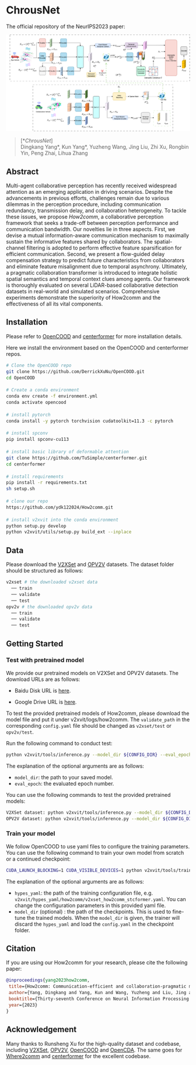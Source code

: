 # ChrousNet

The official repository of the NeurIPS2023 paper:

![teaser](image.png)

> [**ChrousNet*]     
>  Dingkang Yang\*, Kun Yang\*, Yuzheng Wang, Jing Liu, Zhi Xu, Rongbin Yin, Peng Zhai, Lihua Zhang <br>



## Abstract

Multi-agent collaborative perception has recently received widespread attention as an emerging application in driving scenarios. Despite the advancements in previous efforts, challenges remain due to various dilemmas in the perception procedure, including communication redundancy, transmission delay, and collaboration heterogeneity. To tackle these issues, we propose *How2comm*, a collaborative perception framework that seeks a trade-off between perception performance and communication bandwidth. Our novelties lie in three aspects. First, we devise a mutual information-aware communication mechanism to maximally sustain the informative features shared by collaborators. The spatial-channel filtering is adopted to perform effective feature sparsification for efficient communication. Second, we present a flow-guided delay compensation strategy to predict future characteristics from collaborators and eliminate feature misalignment due to temporal asynchrony. Ultimately, a pragmatic collaboration transformer is introduced to integrate holistic spatial semantics and temporal context clues among agents.
Our framework is thoroughly evaluated on several LiDAR-based collaborative detection datasets in real-world and simulated scenarios. Comprehensive experiments demonstrate the superiority of How2comm and the effectiveness of all its vital components.


## Installation
Please refer to [OpenCOOD](https://opencood.readthedocs.io/en/latest/md_files/installation.html) and [centerformer](https://github.com/TuSimple/centerformer/blob/master/docs/INSTALL.md) for more installation details.

Here we install the environment based on the OpenCOOD and centerformer repos.

```bash
# Clone the OpenCOOD repo
git clone https://github.com/DerrickXuNu/OpenCOOD.git
cd OpenCOOD

# Create a conda environment
conda env create -f environment.yml
conda activate opencood

# install pytorch
conda install -y pytorch torchvision cudatoolkit=11.3 -c pytorch

# install spconv 
pip install spconv-cu113

# install basic library of deformable attention
git clone https://github.com/TuSimple/centerformer.git
cd centerformer

# install requirements
pip install -r requirements.txt
sh setup.sh

# clone our repo
https://github.com/ydk122024/How2comm.git

# install v2xvit into the conda environment
python setup.py develop
python v2xvit/utils/setup.py build_ext --inplace
```

## Data
Please download the [V2XSet](https://drive.google.com/drive/folders/1r5sPiBEvo8Xby-nMaWUTnJIPK6WhY1B6) and [OPV2V](https://drive.google.com/drive/folders/1dkDeHlwOVbmgXcDazZvO6TFEZ6V_7WUu) datasets. The dataset folder should be structured as follows:
```sh
v2xset # the downloaded v2xset data
  ── train
  ── validate
  ── test
opv2v # the downloaded opv2v data
  ── train
  ── validate
  ── test
```

## Getting Started
### Test with pretrained model
We provide our pretrained models on V2XSet and OPV2V datasets. The download URLs are as follows:

* Baidu Disk URL is [here](https://pan.baidu.com/share/init?surl=oTepWy7q0U_x1jXNThbyMw&pwd=vaz2).


* Google Drive URL is [here](https://drive.google.com/drive/folders/1xuUAJ82BgCP4EERW6S98NjWTzF8Hqrib).


To test the provided pretrained models of How2comm, please download the model file and put it under v2xvit/logs/how2comm. The `validate_path` in the corresponding `config.yaml` file should be changed as `v2xset/test` or `opv2v/test`. 

Run the following command to conduct test:
```sh
python v2xvit/tools/inference.py --model_dir ${CONFIG_DIR} --eval_epoch ${EVAL_EPOCH}
```
The explanation of the optional arguments are as follows:
- `model_dir`: the path to your saved model.
- `eval_epoch`: the evaluated epoch number.

You can use the following commands to test the provided pretrained models:
```sh
V2XSet dataset: python v2xvit/tools/inference.py --model_dir ${CONFIG_DIR} --eval_epoch 32
OPV2V dataset: python v2xvit/tools/inference.py --model_dir ${CONFIG_DIR} --eval_epoch 36
```

### Train your model
We follow OpenCOOD to use yaml files to configure the training parameters. You can use the following command to train your own model from scratch or a continued checkpoint:
```sh
CUDA_LAUNCH_BLOCKING=1 CUDA_VISIBLE_DEVICES=1 python v2xvit/tools/train.py --hypes_yaml ${YAML_DIR} --model_dir {}
```
The explanation of the optional arguments are as follows:
- `hypes_yaml`: the path of the training configuration file, e.g. `v2xvit/hypes_yaml/how2comm/v2xset_how2comm_stcformer.yaml`. You can change the configuration parameters in this provided yaml file.
- `model_dir` (optional) : the path of the checkpoints. This is used to fine-tune the trained models. When the `model_dir` is
given, the trainer will discard the `hypes_yaml` and load the `config.yaml` in the checkpoint folder.

## Citation
 If you are using our How2comm for your research, please cite the following paper:
 ```bibtex
@inproceedings{yang2023how2comm,
  title={How2comm: Communication-efficient and collaboration-pragmatic multi-agent perception},
  author={Yang, Dingkang and Yang, Kun and Wang, Yuzheng and Liu, Jing and Xu, Zhi and Yin, Rongbin and Zhai, Peng and Zhang, Lihua},
  booktitle={Thirty-seventh Conference on Neural Information Processing Systems (NeurIPS)},
  year={2023}
}
```

## Acknowledgement
Many thanks to Runsheng Xu for the high-quality dataset and codebase, including [V2XSet](https://drive.google.com/drive/folders/1r5sPiBEvo8Xby-nMaWUTnJIPK6WhY1B6), [OPV2V](https://drive.google.com/drive/folders/1dkDeHlwOVbmgXcDazZvO6TFEZ6V_7WUu), [OpenCOOD](https://github.com/DerrickXuNu/OpenCOOD) and [OpenCDA](https://github.com/ucla-mobility/OpenCDA). The same goes for [Where2comm](https://github.com/MediaBrain-SJTU/Where2comm.git) and [centerformer](https://github.com/TuSimple/centerformer.git) for the excellent codebase.
